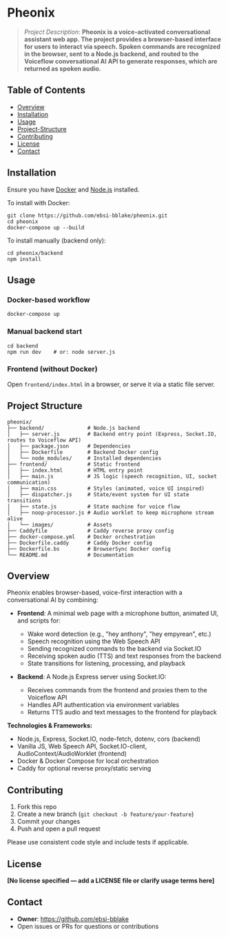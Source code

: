 # Pheonix

> _Project Description_: **Pheonix is a voice-activated conversational assistant web app. The project provides a browser-based interface for users to interact via speech. Spoken commands are recognized in the browser, sent to a Node.js backend, and routed to the Voiceflow conversational AI API to generate responses, which are returned as spoken audio.**

## Table of Contents

- [Overview](#pheonix)
- [Installation](#installation)
- [Usage](#usage)
- [Project-Structure](#project-structure)
- [Contributing](#contributing)
- [License](#license)
- [Contact](#contact)

## Installation

Ensure you have [Docker](https://www.docker.com/) and [Node.js](https://nodejs.org/) installed.

To install with Docker:

    git clone https://github.com/ebsi-bblake/pheonix.git
    cd pheonix
    docker-compose up --build

To install manually (backend only):

    cd pheonix/backend
    npm install

## Usage

### Docker-based workflow

    docker-compose up

### Manual backend start

    cd backend
    npm run dev    # or: node server.js

### Frontend (without Docker)

Open `frontend/index.html` in a browser, or serve it via a static file server.

## Project Structure

    pheonix/
    ├── backend/              # Node.js backend
    │   ├── server.js         # Backend entry point (Express, Socket.IO, routes to Voiceflow API)
    │   ├── package.json      # Dependencies
    │   ├── Dockerfile        # Backend Docker config
    │   └── node_modules/     # Installed dependencies
    ├── frontend/             # Static frontend
    │   ├── index.html        # HTML entry point
    │   ├── main.js           # JS logic (speech recognition, UI, socket communication)
    │   ├── main.css          # Styles (animated, voice UI inspired)
    │   ├── dispatcher.js     # State/event system for UI state transitions
    │   ├── state.js          # State machine for voice flow
    │   ├── noop-processor.js # Audio worklet to keep microphone stream alive
    │   └── images/           # Assets
    ├── Caddyfile             # Caddy reverse proxy config
    ├── docker-compose.yml    # Docker orchestration
    ├── Dockerfile.caddy      # Caddy Docker config
    ├── Dockerfile.bs         # BrowserSync Docker config
    └── README.md             # Documentation

## Overview

Pheonix enables browser-based, voice-first interaction with a conversational AI by combining:

- **Frontend**: A minimal web page with a microphone button, animated UI, and scripts for:
  - Wake word detection (e.g., "hey anthony", "hey empyrean", etc.)
  - Speech recognition using the Web Speech API
  - Sending recognized commands to the backend via Socket.IO
  - Receiving spoken audio (TTS) and text responses from the backend
  - State transitions for listening, processing, and playback

- **Backend**: A Node.js Express server using Socket.IO:
  - Receives commands from the frontend and proxies them to the Voiceflow API
  - Handles API authentication via environment variables
  - Returns TTS audio and text messages to the frontend for playback

**Technologies & Frameworks:**
- Node.js, Express, Socket.IO, node-fetch, dotenv, cors (backend)
- Vanilla JS, Web Speech API, Socket.IO-client, AudioContext/AudioWorklet (frontend)
- Docker & Docker Compose for local orchestration
- Caddy for optional reverse proxy/static serving

## Contributing

1. Fork this repo
2. Create a new branch (`git checkout -b feature/your-feature`)
3. Commit your changes
4. Push and open a pull request

Please use consistent code style and include tests if applicable.

## License

**[No license specified — add a LICENSE file or clarify usage terms here]**

## Contact

- **Owner**: https://github.com/ebsi-bblake
- Open issues or PRs for questions or contributions
